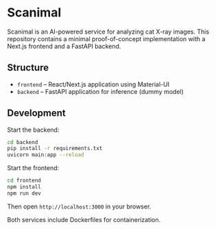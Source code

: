 # Scanimal

Scanimal is an AI-powered service for analyzing cat X-ray images. This repository
contains a minimal proof-of-concept implementation with a Next.js frontend and a
FastAPI backend.

## Structure

- `frontend` – React/Next.js application using Material-UI
- `backend` – FastAPI application for inference (dummy model)

## Development

Start the backend:

```bash
cd backend
pip install -r requirements.txt
uvicorn main:app --reload
```

Start the frontend:

```bash
cd frontend
npm install
npm run dev
```

Then open `http://localhost:3000` in your browser.

Both services include Dockerfiles for containerization.
